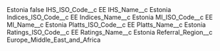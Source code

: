 <?xml version="1.0" encoding="UTF-8"?>
<CustomMetadata xmlns="http://soap.sforce.com/2006/04/metadata" xmlns:xsi="http://www.w3.org/2001/XMLSchema-instance" xmlns:xsd="http://www.w3.org/2001/XMLSchema">
    <label>Estonia</label>
    <protected>false</protected>
    <values>
        <field>IHS_ISO_Code__c</field>
        <value xsi:type="xsd:string">EE</value>
    </values>
    <values>
        <field>IHS_Name__c</field>
        <value xsi:type="xsd:string">Estonia</value>
    </values>
    <values>
        <field>Indices_ISO_Code__c</field>
        <value xsi:type="xsd:string">EE</value>
    </values>
    <values>
        <field>Indices_Name__c</field>
        <value xsi:type="xsd:string">Estonia</value>
    </values>
    <values>
        <field>MI_ISO_Code__c</field>
        <value xsi:type="xsd:string">EE</value>
    </values>
    <values>
        <field>MI_Name__c</field>
        <value xsi:type="xsd:string">Estonia</value>
    </values>
    <values>
        <field>Platts_ISO_Code__c</field>
        <value xsi:type="xsd:string">EE</value>
    </values>
    <values>
        <field>Platts_Name__c</field>
        <value xsi:type="xsd:string">Estonia</value>
    </values>
    <values>
        <field>Ratings_ISO_Code__c</field>
        <value xsi:type="xsd:string">EE</value>
    </values>
    <values>
        <field>Ratings_Name__c</field>
        <value xsi:type="xsd:string">Estonia</value>
    </values>
    <values>
        <field>Referral_Region__c</field>
        <value xsi:type="xsd:string">Europe_Middle_East_and_Africa</value>
    </values>
</CustomMetadata>
